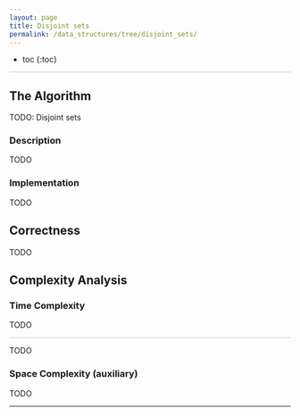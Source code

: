 ```yaml
---
layout: page
title: Disjoint sets
permalink: /data_structures/tree/disjoint_sets/
---
```


* toc
{:toc}

<hr style="height:1px; border:none; color:#ccc; background-color:#ccc;">

## The Algorithm

TODO: Disjoint sets

### Description

TODO

### Implementation

TODO

## Correctness

TODO

## Complexity Analysis

### Time Complexity

TODO

<hr style="height:1px; border:none; color:#ccc; background-color:#ccc;">

TODO

### Space Complexity (auxiliary)

TODO

---